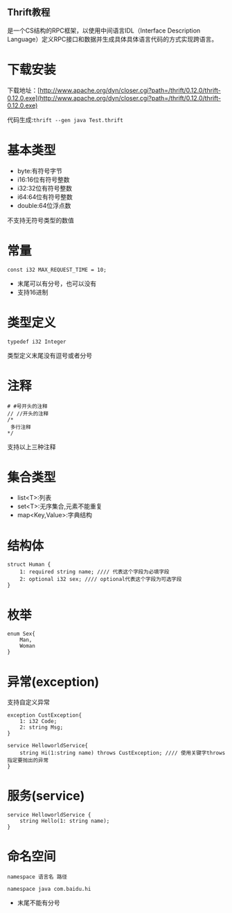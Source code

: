 Thrift教程
-------------------------------
是一个CS结构的RPC框架，以使用中间语言IDL（Interface Description Language）定义RPC接口和数据并生成具体具体语言代码的方式实现跨语言。

# 下载安装
下载地址：[http://www.apache.org/dyn/closer.cgi?path=/thrift/0.12.0/thrift-0.12.0.exe](http://www.apache.org/dyn/closer.cgi?path=/thrift/0.12.0/thrift-0.12.0.exe)

代码生成:`thrift --gen java Test.thrift`

# 基本类型

* byte:有符号字节
* i16:16位有符号整数
* i32:32位有符号整数
* i64:64位有符号整数
* double:64位浮点数

不支持无符号类型的数值

# 常量
````
const i32 MAX_REQUEST_TIME = 10;
````
* 末尾可以有分号，也可以没有
* 支持16进制

# 类型定义

````
typedef i32 Integer
````
类型定义末尾没有逗号或者分号

# 注释

````
# #号开头的注释
// //开头的注释
/*
 多行注释
*/
````
支持以上三种注释

# 集合类型

* list&lt;T&gt;:列表
* set&lt;T&gt;:无序集合,元素不能重复
* map&lt;Key,Value&gt;:字典结构

# 结构体
````
struct Human {
	1: required string name; //// 代表这个字段为必填字段
	2: optional i32 sex; //// optional代表这个字段为可选字段
}

````

# 枚举
````
enum Sex{
	Man,
	Woman
}
````

# 异常(exception)

支持自定义异常

````
exception CustException{
	1: i32 Code;
	2: string Msg;
}

service HelloworldService{
	string Hi(1:string name) throws CustException; //// 使用关键字throws指定要抛出的异常
}
````

# 服务(service)
````
service HelloworldService {
	string Hello(1: string name);
}
````

# 命名空间
`namespace 语言名 路径`
````
namespace java com.baidu.hi
````

* 末尾不能有分号
